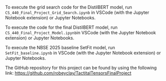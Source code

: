 To execute the grid search code for the DistilBERT model, run `CS_440_Final_Project_Grid_Search.ipynb` in VSCode (with the Jupyter Notebook extension) or Jupyter Notebooks.

To execute the code for the final DistilBERT model, run `CS_440_Final_Project_Model.ipynb`in VSCode (with the Jupyter Notebook extension) or Jupyter Notebooks.

To execute the NBSE 2025 baseline SetFit model, run `SetFit_baseline.ipynb` in VSCode (with the Jupyter Notebook extension) or Jupyter Notebooks.

The GitHub repository for this project can be found by using the following link: https://github.com/robeyclay/TactitalTensorsFinalProject